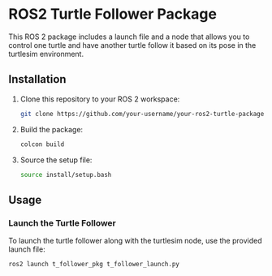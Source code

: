# ROS2 Turtle Follower Package

This ROS 2 package includes a launch file and a node that allows you to control one turtle and have another turtle follow it based on its pose in the turtlesim environment.

## Installation

1. Clone this repository to your ROS 2 workspace:

    ```bash
    git clone https://github.com/your-username/your-ros2-turtle-package.git
    ```

2. Build the package:

    ```bash
    colcon build
    ```

3. Source the setup file:

    ```bash
    source install/setup.bash
    ```

## Usage

### Launch the Turtle Follower

To launch the turtle follower along with the turtlesim node, use the provided launch file:

```bash
ros2 launch t_follower_pkg t_follower_launch.py
